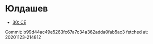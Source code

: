 # Юлдашев
- [30: CE](30.md)

Commit: b99d44ac49e5263fc67a7c34a362adda0fab5ac3
 fetched at: 20201123-214812

